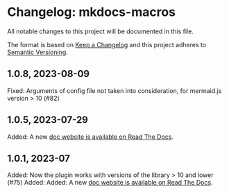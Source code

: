 # Changelog: mkdocs-macros

All notable changes to this project will be documented in this file.

The format is based on [Keep a Changelog](https://keepachangelog.com/en/1.0.0/) and this project adheres to [Semantic Versioning](https://semver.org/spec/v2.0.0.html).

## 1.0.8, 2023-08-09

Fixed: Arguments of config file not taken into consideration,
    for mermaid.js version > 10 (#82)

## 1.0.5, 2023-07-29

Added: A new [doc website is available on Read The Docs](https://mkdocs-mermaid2.readthedocs.io/en/latest/).

## 1.0.1, 2023-07

Added: Now the plugin works with versions of the library > 10 and lower (#75)
Added: Added: A new [doc website is available on Read The Docs](https://mkdocs-mermaid2.readthedocs.io/en/latest/).
